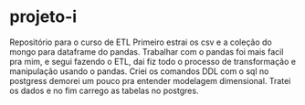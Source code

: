# projeto-i
Repositório para o curso de ETL
Primeiro estrai os csv e a coleção do mongo para dataframe do pandas.
Trabalhar com o pandas foi mais facil pra mim, e segui fazendo o ETL, dai fiz todo o processo de transformação e manipulação usando o pandas. 
Criei os comandos DDL com o sql no postgress demorei um pouco pra entender modelagem dimensional.
Tratei os dados e no fim carrego as tabelas no postgres. 
